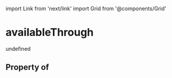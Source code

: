 import Link from 'next/link'
import Grid from '@components/Grid'

# availableThrough

undefined

## Property of



